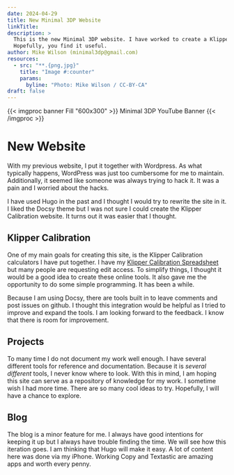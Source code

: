 ```yaml
---
date: 2024-04-29
title: New Minimal 3DP Website
linkTitle:
description: >
  This is the new Minimal 3DP website. I have worked to create a Klipper calibration and calculator that the community could use. 
  Hopefully, you find it useful.
author: Mike Wilson (minimal3dp@gmail.com)
resources:
  - src: "**.{png,jpg}"
    title: "Image #:counter"
    params:
      byline: "Photo: Mike Wilson / CC-BY-CA"
draft: false
---
```


{{< imgproc banner Fill "600x300" >}}
Minimal 3DP YouTube Banner
{{< /imgproc >}}

# New Website

With my previous website, I put it together with Wordpress. As what typically happens, WordPress was just too cumbersome for me to maintain. Additionally, it seemed like someone was always trying to hack it. It was a pain and I worried about the hacks.

I have used Hugo in the past and I thought I would try to rewrite the site in it. I liked the Docsy theme but I was not sure I could create the Klipper Calibration website. It turns out it was easier that I thought.

## Klipper Calibration

One of my main goals for creating this site, is the Klipper Calibration calculators I have put together. I have my [Klipper Calibration Spreadsheet](https://docs.google.com/spreadsheets/d/1LlSHsa86RuT_btswmDsmQp0LrTJ9U0HJcRhorsqz1ug/edit?usp=sharing) but many people are requesting edit access. To simplify things, I thought it would be a good idea to create these online tools. It also gave me the opportunity to do some simple programming. It has been a while.

Because I am using Docsy, there are tools built in to leave comments and post issues on github. I thought this integration would be helpful as I tried to improve and expand the tools. I am looking forward to the feedback. I know that there is room for improvement.

## Projects

To many time I do not document my work well enough. I have several different tools for reference and documentation. Because it is _several different_ tools, I never know where to look. With this in mind, I am hoping this site can serve as a repository of knowledge for my work. I sometime wish I had more time. There are so many cool ideas to try. Hopefully, I will have a chance to explore.

## Blog

The blog is a minor feature for me. I always have good intentions for keeping it up but I always have trouble finding the time. We will see how this iteration goes. I am thinking that Hugo will make it easy. A lot of content here was done via my iPhone. Working Copy and Textastic are amazing apps and worth every penny.
